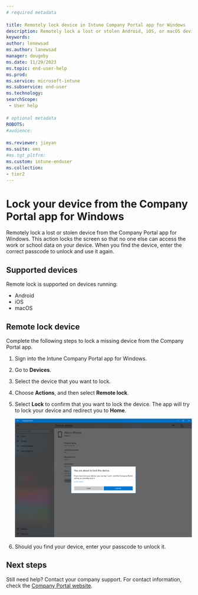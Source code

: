 ```yaml
---
# required metadata

title: Remotely lock device in Intune Company Portal app for Windows 
description: Remotely lock a lost or stolen Android, iOS, or macOS device from the Company Portal app for Windows.  
keywords:
author: lenewsad
ms.author: lanewsad
manager: dougeby
ms.date: 11/29/2023
ms.topic: end-user-help
ms.prod:
ms.service: microsoft-intune
ms.subservice: end-user
ms.technology:
searchScope:
 - User help

# optional metadata
ROBOTS:  
#audience:

ms.reviewer: jieyan
ms.suite: ems
#ms.tgt_pltfrm:
ms.custom: intune-enduser
ms.collection:
- tier2
---
```


# Lock your device from the Company Portal app for Windows  

Remotely lock a lost or stolen device from the Company Portal app for Windows. This action locks the screen so that no one else can access the work or school data on your device. When you find the device, enter the correct passcode to unlock and use it again. 

## Supported devices

Remote lock is supported on devices running:  

* Android
* iOS
* macOS  
  
## Remote lock device
Complete the following steps to lock a missing device from the Company Portal app.  

1. Sign into the Intune Company Portal app for Windows. 
2. Go to **Devices**.
3. Select the device that you want to lock.
4. Choose **Actions**, and then select **Remote lock**.    
5. Select **Lock** to confirm that you want to lock the device. The app will try to lock your device and redirect you to **Home**.  

   ![Screenshot of Company Portal app, Device details page, Remote lock confirmation prompt.](./media/1804_remote_lock_Windows_CPapp_06.png)  

4. Should you find your device, enter your passcode to unlock it.  

## Next steps

Still need help? Contact your company support. For contact information, check the [Company Portal website](https://go.microsoft.com/fwlink/?linkid=2010980).
